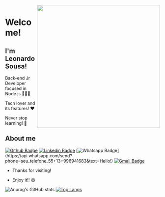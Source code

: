 <img align="right" width="400" height="400" src="https://media.giphy.com/media/3oKIPnAiaMCws8nOsE/giphy.gif">

# Welcome!
## I'm Leonardo Sousa! 

Back-end Jr Developer focused in Node.js 👨🏻‍💻

Tech lover and its features! :heart:

Never stop learning! :rocket:

## About me

[![Github Badge](https://img.shields.io/badge/-Github-000?style=flat-square&logo=Github&logoColor=white&link=https://github.com/leonardolsousa)](https://github.com/leonardolsousa)
[![Linkedin Badge](https://img.shields.io/badge/-LinkedIn-blue?style=flat-square&logo=Linkedin&logoColor=white&link=https://www.linkedin.com/in/leonardo-leandro-de-sousa/)](https://www.linkedin.com/in/leonardo-leandro-de-sousa/)
[![Whatsapp Badge](https://img.shields.io/badge/-Whatsapp-4CA143?style=flat-square&labelColor=4CA143&logo=whatsapp&logoColor=white&link=https://api.whatsapp.com/send?phone=seu_telefone_55+13+996941683&text=Hello!)](https://api.whatsapp.com/send?phone=seu_telefone_55+13+996941683&text=Hello!)
[![Gmail Badge](https://img.shields.io/badge/-Gmail-c14438?style=flat-square&logo=Gmail&logoColor=white&link=mailto:leonardolsousa013@gmail.com)](mailto:leonardolsousa013@gmail.com)

- Thanks for visiting!

- Enjoy it!! :smiley:


![Anurag's GitHub stats](https://github-readme-stats.vercel.app/api?username=leonardolsousa&count_private=true&include_all_commits=true&show_icons=true&theme=dracula) [![Top Langs](https://github-readme-stats.vercel.app/api/top-langs/?username=leonardolsousa&layout=compact&theme=dracula)](https://github.com/anuraghazra/github-readme-stats)

